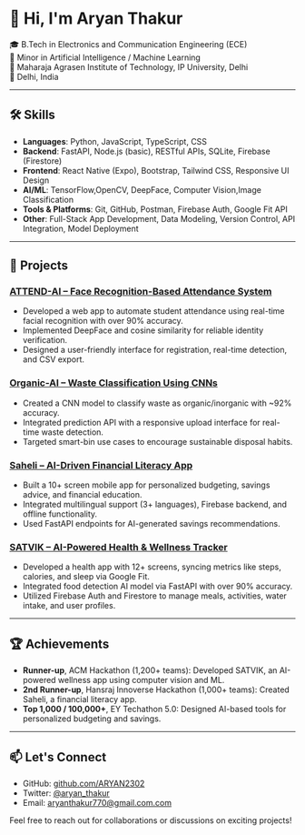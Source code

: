 # 👋 Hi, I'm Aryan Thakur

🎓 B.Tech in Electronics and Communication Engineering (ECE)  
🎯 Minor in Artificial Intelligence / Machine Learning  
🏫 Maharaja Agrasen Institute of Technology, IP University, Delhi  
📍 Delhi, India

---

## 🛠️ Skills

- **Languages**: Python, JavaScript, TypeScript, CSS
- **Backend**: FastAPI, Node.js (basic), RESTful APIs, SQLite, Firebase (Firestore)
- **Frontend**: React Native (Expo), Bootstrap, Tailwind CSS, Responsive UI Design
- **AI/ML**: TensorFlow,OpenCV, DeepFace, Computer Vision,Image Classification
- **Tools & Platforms**: Git, GitHub, Postman, Firebase Auth, Google Fit API
- **Other**: Full-Stack App Development, Data Modeling, Version Control, API Integration, Model Deployment

---

## 🚀 Projects

### [ATTEND-AI – Face Recognition-Based Attendance System](https://github.com/ARYAN2302/ATTEND-AI)
- Developed a web app to automate student attendance using real-time facial recognition with over 90% accuracy.
- Implemented DeepFace and cosine similarity for reliable identity verification.
- Designed a user-friendly interface for registration, real-time detection, and CSV export.

### [Organic-AI – Waste Classification Using CNNs](https://github.com/ARYAN2302/organic-ai)
- Created a CNN model to classify waste as organic/inorganic with ~92% accuracy.
- Integrated prediction API with a responsive upload interface for real-time waste detection.
- Targeted smart-bin use cases to encourage sustainable disposal habits.

### [Saheli – AI-Driven Financial Literacy App](https://github.com/ARYAN2302/Saheli)
- Built a 10+ screen mobile app for personalized budgeting, savings advice, and financial education.
- Integrated multilingual support (3+ languages), Firebase backend, and offline functionality.
- Used FastAPI endpoints for AI-generated savings recommendations.

### [SATVIK – AI-Powered Health & Wellness Tracker](https://github.com/ARYAN2302/SATVIK)
- Developed a health app with 12+ screens, syncing metrics like steps, calories, and sleep via Google Fit.
- Integrated food detection AI model via FastAPI with over 90% accuracy.
- Utilized Firebase Auth and Firestore to manage meals, activities, water intake, and user profiles.

---

## 🏆 Achievements

- **Runner-up**, ACM Hackathon (1,200+ teams): Developed SATVIK, an AI-powered wellness app using computer vision and ML.
- **2nd Runner-up**, Hansraj Innoverse Hackathon (1,000+ teams): Created Saheli, a financial literacy app.
- **Top 1,000 / 100,000+**, EY Techathon 5.0: Designed AI-based tools for personalized budgeting and savings.

---

## 📫 Let's Connect

- GitHub: [github.com/ARYAN2302](https://github.com/ARYAN2302)
- Twitter: [@aryan_thakur](https://x.com/aryanth80011070)
- Email: aryanthakur770@gmail.com.com

Feel free to reach out for collaborations or discussions on exciting projects!
